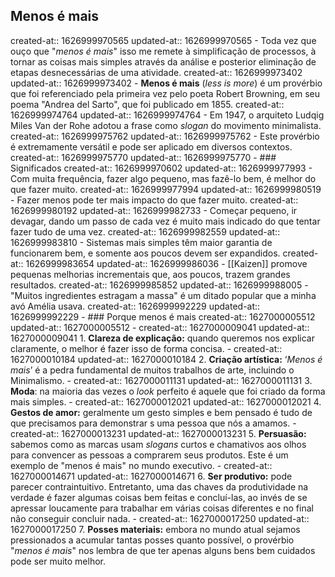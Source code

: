 ## Menos é mais
created-at:: 1626999970565
updated-at:: 1626999970565
	- Toda vez que ouço que "*menos é mais*" isso me remete à simplificação de processos, à tornar as coisas mais simples através da análise e posterior eliminação de etapas desnecessárias de uma atividade.
	  created-at:: 1626999973402
	  updated-at:: 1626999973402
	- **Menos é mais** (*less is more*) é um provérbio que foi referenciado pela primeira vez pelo poeta Robert Browning,  em seu poema "Andrea del Sarto", que foi publicado em 1855.
	  created-at:: 1626999974764
	  updated-at:: 1626999974764
	- Em 1947, o arquiteto Ludqig Miles Van der Rohe adotou a frase como *slogan* do movimento minimalista.
	  created-at:: 1626999975762
	  updated-at:: 1626999975762
	- Este provérbio é extremamente versátil e pode ser aplicado em diversos contextos.
	  created-at:: 1626999975770
	  updated-at:: 1626999975770
	- ### Significados
	  created-at:: 1626999970602
	  updated-at:: 1626999977993
		- Com muita frequência, fazer algo pequeno, mas fazê-lo bem, é melhor do que fazer muito.
		  created-at:: 1626999977994
		  updated-at:: 1626999980519
		- Fazer menos pode ter mais impacto do que fazer muito.
		  created-at:: 1626999980192
		  updated-at:: 1626999982733
		- Começar pequeno, ir devagar, dando um passo de cada vez é muito mais indicado do que tentar fazer tudo de uma vez.
		  created-at:: 1626999982559
		  updated-at:: 1626999983810
		- Sistemas mais simples têm maior garantia de funcionarem bem, e somente aos poucos devem ser expandidos.
		  created-at:: 1626999983654
		  updated-at:: 1626999986036
		- [[Kaizen]] promove pequenas melhorias incrementais que, aos poucos, trazem grandes resultados.
		  created-at:: 1626999985852
		  updated-at:: 1626999988005
		- "Muitos ingredientes estragam a massa" é um ditado popular que a minha avó Amélia usava.
		  created-at:: 1626999992229
		  updated-at:: 1626999992229
	- ### Porque menos é mais
	  created-at:: 1627000005512
	  updated-at:: 1627000005512
		-
		  created-at:: 1627000009041
		  updated-at:: 1627000009041
		  1. **Clareza de explicação:** quando queremos nos explicar claramente, o melhor é fazer isso de forma concisa.
		-
		  created-at:: 1627000010184
		  updated-at:: 1627000010184
		  2. **Criação artística:** ‘*Menos é mais*’ é a pedra fundamental de muitos trabalhos de arte, incluindo o Minimalismo.
		-
		  created-at:: 1627000011131
		  updated-at:: 1627000011131
		  3. **Moda**: na maioria das vezes o *look* perfeito é aquele que foi criado da forma mais simples.
		-
		  created-at:: 1627000012021
		  updated-at:: 1627000012021
		  4. **Gestos de amor:** geralmente um gesto simples e bem pensado é tudo de que precisamos para demonstrar s uma pessoa que nós a amamos.
		-
		  created-at:: 1627000013231
		  updated-at:: 1627000013231
		  5. **Persuasão:** sabemos como as marcas usam *slogans* curtos e chamativos aos olhos para convencer as pessoas a comprarem seus produtos. Este é um exemplo de "menos é mais" no mundo executivo.
		-
		  created-at:: 1627000014671
		  updated-at:: 1627000014671
		  6. **Ser produtivo:** pode parecer contraintuitivo. Entretanto, uma das chaves da produtividade na verdade é fazer algumas coisas bem feitas e concluí-las, ao invés de se apressar loucamente para trabalhar em várias coisas diferentes e no final não conseguir concluir nada.
		-
		  created-at:: 1627000017250
		  updated-at:: 1627000017250
		  7. **Posses materiais:** embora no mundo atual sejamos pressionados a acumular tantas posses quanto possível, o provérbio "*menos é mais*" nos lembra de que ter apenas alguns bens bem cuidados pode ser muito melhor.